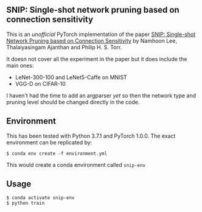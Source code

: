 
## SNIP: Single-shot network pruning based on connection sensitivity

This is an _unofficial_ PyTorch implementation of the paper [SNIP: Single-shot Network Pruning based on Connection Sensitivity](https://arxiv.org/abs/1810.02340) by Namhoon Lee, Thalaiyasingam Ajanthan and Philip H. S. Torr.

It doesn not cover all the experiment in the paper but it does include the main ones:

* LeNet-300-100 and LeNet5-Caffe on MNIST
* VGG-D on CIFAR-10

I haven't had the time to add an argparser _yet_ so then the network type and pruning level should be changed directly in the code.

## Environment
This has been tested with Python 3.7.1 and PyTorch 1.0.0. The exact environment can be replicated by:

`$ conda env create -f environment.yml`

This would create a conda environment called `snip-env`

## Usage

```
$ conda activate snip-env
$ python train
```
